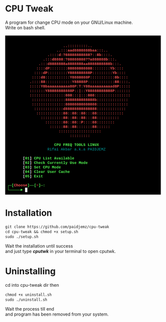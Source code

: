 # CPU Tweak
A program for change CPU mode on your GNU/Linux machine.</br>
Write on bash shell.</br></br>
![ss](https://raw.githubusercontent.com/paidjemz/cpu-tweak/master/src/cputwk.png)
# Installation
```
git clone https://github.com/paidjemz/cpu-tweak
cd cpu-tweak && chmod +x setup.sh
sudo ./setup.sh
```
Wait the installation until success</br>
and just type <b><i>cputwk</i></b> in your terminal to open cputwk.

# Uninstalling
cd into cpu-tweak dir then
```
chmod +x uninstall.sh
sudo ./uninstall.sh
```
Wait the process till end</br>
and program has been removed from your system.
